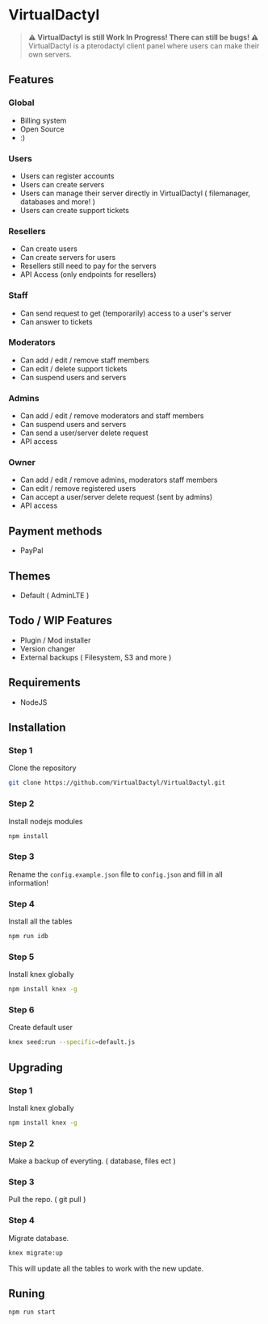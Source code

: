 # VirtualDactyl
> **⚠️ VirtualDactyl is still Work In Progress! There can still be bugs! ⚠️**
> VirtualDactyl is a pterodactyl client panel where users can make their own servers.

## Features
### Global
- Billing system
- Open Source
- :)

### Users
- Users can register accounts
- Users can create servers
- Users can manage their server directly in VirtualDactyl ( filemanager, databases and more! )
- Users can create support tickets

### Resellers
- Can create users
- Can create servers for users
- Resellers still need to pay for the servers
- API Access (only endpoints for resellers)

### Staff
- Can send request to get (temporarily) access to a user's server
- Can answer to tickets

### Moderators
- Can add / edit / remove staff members
- Can edit / delete support tickets
- Can suspend users and servers

### Admins
- Can add / edit / remove moderators and staff members
- Can suspend users and servers
- Can send a user/server delete request
- API access

### Owner
- Can add / edit / remove admins, moderators staff members
- Can edit / remove registered users
- Can accept a user/server delete request (sent by admins)
- API access

## Payment methods
- PayPal

## Themes
- Default ( AdminLTE )

## Todo / WIP Features
- Plugin / Mod installer
- Version changer
- External backups ( Filesystem, S3 and more )

## Requirements
- NodeJS

## Installation
### Step 1
Clone the repository
```bash
git clone https://github.com/VirtualDactyl/VirtualDactyl.git
```

### Step 2
Install nodejs modules
```bash
npm install
```

### Step 3
Rename the `config.example.json` file to `config.json` and fill in all information!

### Step 4
Install all the tables
```bash
npm run idb
```

### Step 5
Install knex globally
```bash
npm install knex -g
```

### Step 6
Create default user
```bash
knex seed:run --specific=default.js
```

## Upgrading
### Step 1
Install knex globally
```bash
npm install knex -g
```

### Step 2
Make a backup of everyting. ( database, files ect )

### Step 3
Pull the repo. ( git pull )

### Step 4
Migrate database.
```bash
knex migrate:up
```
This will update all the tables to work with the new update.

## Runing
```bash
npm run start
```
